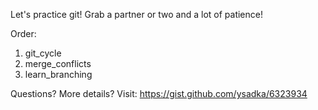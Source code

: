 Let's practice git! Grab a partner or two and a lot of patience!

Order:

1) git_cycle
2) merge_conflicts
3) learn_branching

Questions? More details? Visit:
https://gist.github.com/ysadka/6323934
